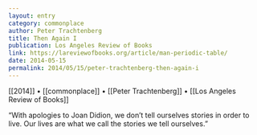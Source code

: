 ```yaml
---
layout: entry
category: commonplace
author: Peter Trachtenberg
title: Then Again I
publication: Los Angeles Review of Books
link: https://lareviewofbooks.org/article/man-periodic-table/
date: 2014-05-15
permalink: 2014/05/15/peter-trachtenberg-then-again-i
---
```


[[2014]] • [[commonplace]] • [[Peter Trachtenberg]] • [[Los Angeles Review of Books]]

“With apologies to Joan Didion, we don’t tell ourselves stories in order to live. Our lives are what we call the stories we tell ourselves.”